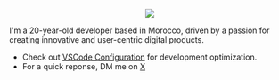 <p align="center">
  <a href="https://github.com/7xmohamed"><img src="https://readme-typing-svg.demolab.com?font=Fira+Code&size=40&pause=1000&width=600&height=100&lines=Hey!it's me 7xmohamed 🙋🏻‍♂️..."></a>
</p>

I'm a 20-year-old developer based in Morocco, driven by a passion for creating innovative and user-centric digital products.

<ul>
  <li>Check out <a href="https://github.com/7xmohamed/vscode-settings">VSCode Configuration</a> for development optimization.</li>
  <li>For a quick reponse, DM me on <a href="https://x.com/7xmohamedd">X</a></li>
</ul>
